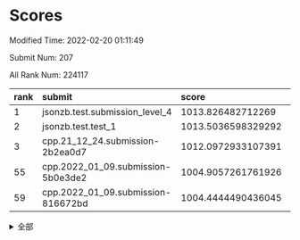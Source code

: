 # Scores

Modified Time: 2022-02-20 01:11:49

Submit Num: 207

All Rank Num: 224117

| rank |               submit               |       score        |       sigma        | pk_num |
| :--- | :--------------------------------- | :----------------- | :----------------- | :----- |
| 1    | jsonzb.test.submission_level_4     | 1013.826482712269  | 0.7932824281675913 | 4323   |
| 2    | jsonzb.test.test_1                 | 1013.5036598329292 | 0.8197899783427153 | 4330   |
| 3    | cpp.21_12_24.submission-2b2ea0d7   | 1012.0972933107391 | 0.787013387312864  | 4326   |
| 55   | cpp.2022_01_09.submission-5b0e3de2 | 1004.9057261761926 | 0.7113621059186    | 4331   |
| 59   | cpp.2022_01_09.submission-816672bd | 1004.4444490436045 | 0.7337132693366536 | 4331   |


<details>
<summary>全部</summary>

| rank |                 submit                 |       score        |       sigma        | pk_num |
| :--- | :------------------------------------- | :----------------- | :----------------- | :----- |
| 1    | jsonzb.test.submission_level_4         | 1013.826482712269  | 0.7932824281675913 | 4323   |
| 2    | jsonzb.test.test_1                     | 1013.5036598329292 | 0.8197899783427153 | 4330   |
| 3    | cpp.21_12_24.submission-2b2ea0d7       | 1012.0972933107391 | 0.787013387312864  | 4326   |
| 4    | gobigger.level_3.submission_level_3_33 | 1011.8950784171761 | 0.8027556878444813 | 4327   |
| 5    | gobigger.level_3.submission_level_3_38 | 1011.1809539898161 | 0.7492622371041904 | 4328   |
| 6    | gobigger.level_3.submission_level_3_6  | 1011.1660487005474 | 0.7602641989621454 | 4329   |
| 7    | gobigger.level_3.submission_level_3_44 | 1011.0282209479346 | 0.7609059955782591 | 4330   |
| 8    | gobigger.level_3.submission_level_3_1  | 1011.0216095387221 | 0.7642119001829126 | 4332   |
| 9    | gobigger.level_3.submission_level_3_8  | 1010.7598838159943 | 0.7600625180846448 | 4333   |
| 10   | gobigger.level_3.submission_level_3_4  | 1010.7549842329807 | 0.7919570401556786 | 4330   |
| 11   | gobigger.level_3.submission_level_3_36 | 1010.7515898813086 | 0.775250859452405  | 4336   |
| 12   | gobigger.level_3.submission_level_3_2  | 1010.7042475173815 | 0.7495721276156464 | 4336   |
| 13   | gobigger.level_3.submission_level_3_47 | 1010.6849699798732 | 0.7680215154137178 | 4332   |
| 14   | gobigger.level_3.submission_level_3_16 | 1010.5470446518742 | 0.7787823548732739 | 4331   |
| 15   | gobigger.level_3.submission_level_3_25 | 1010.5409998415215 | 0.7658677574708777 | 4336   |
| 16   | gobigger.level_3.submission_level_3_22 | 1010.5175045100042 | 0.7598679802514071 | 4329   |
| 17   | gobigger.level_3.submission_level_3_37 | 1010.4887813446625 | 0.7425847811759272 | 4324   |
| 18   | gobigger.level_3.submission_level_3_32 | 1010.4604647066975 | 0.766016538180918  | 4327   |
| 19   | gobigger.level_3.submission_level_3_39 | 1010.3914362910075 | 0.7680162775826117 | 4333   |
| 20   | gobigger.level_3.submission_level_3_24 | 1010.3767870254206 | 0.771404703371742  | 4328   |
| 21   | gobigger.level_3.submission_level_3_48 | 1010.37239965589   | 0.7588952925310656 | 4329   |
| 22   | gobigger.level_3.submission_level_3_10 | 1010.3217538973513 | 0.7427706991200019 | 4333   |
| 23   | gobigger.level_3.submission_level_3_12 | 1010.3205865508148 | 0.7536228819228983 | 4331   |
| 24   | gobigger.level_3.submission_level_3_15 | 1010.2847369828023 | 0.7638161595746564 | 4327   |
| 25   | gobigger.level_3.submission_level_3_5  | 1010.1770032114731 | 0.7619176058598899 | 4335   |
| 26   | gobigger.level_3.submission_level_3_11 | 1010.1471047075676 | 0.7548096501692603 | 4327   |
| 27   | gobigger.level_3.submission_level_3_35 | 1010.0554032786819 | 0.7617472216864664 | 4333   |
| 28   | gobigger.level_3.submission_level_3_21 | 1010.0002638269078 | 0.7585244895679485 | 4334   |
| 29   | gobigger.level_3.submission_level_3_49 | 1009.9237401790592 | 0.7421187618248014 | 4329   |
| 30   | gobigger.level_3.submission_level_3_13 | 1009.8908985235742 | 0.7722840232572659 | 4330   |
| 31   | gobigger.level_3.submission_level_3_42 | 1009.8315659536939 | 0.7475015048692167 | 4329   |
| 32   | gobigger.level_3.submission_level_3_19 | 1009.765737410168  | 0.7802950819715129 | 4326   |
| 33   | gobigger.level_3.submission_level_3_7  | 1009.753871533066  | 0.7473366860774954 | 4332   |
| 34   | gobigger.level_3.submission_level_3_46 | 1009.7229380660735 | 0.7603568320435423 | 4329   |
| 35   | gobigger.level_3.submission_level_3_17 | 1009.6771416754107 | 0.7436474818790603 | 4333   |
| 36   | gobigger.level_3.submission_level_3_45 | 1009.6747421403602 | 0.7465170062906097 | 4334   |
| 37   | gobigger.level_3.submission_level_3_31 | 1009.6291997652228 | 0.757581242538256  | 4333   |
| 38   | gobigger.level_3.submission_level_3_9  | 1009.5763188054783 | 0.7482716967020343 | 4331   |
| 39   | gobigger.level_3.submission_level_3_34 | 1009.5582295363803 | 0.7615392274079531 | 4335   |
| 40   | gobigger.level_3.submission_level_3_40 | 1009.545700639147  | 0.7478124532065334 | 4334   |
| 41   | gobigger.level_3.submission_level_3_27 | 1009.4879873576352 | 0.7556387633846797 | 4335   |
| 42   | gobigger.level_3.submission_level_3_23 | 1009.4413728787614 | 0.759941771036183  | 4328   |
| 43   | gobigger.level_3.submission_level_3_3  | 1009.3249115305847 | 0.746783551777612  | 4330   |
| 44   | gobigger.level_3.submission_level_3_0  | 1009.3149536890369 | 0.7664128938210838 | 4330   |
| 45   | gobigger.level_3.submission_level_3_30 | 1009.2078389670852 | 0.7607486721183623 | 4334   |
| 46   | gobigger.level_3.submission_level_3_18 | 1009.1719689658186 | 0.7672169267909681 | 4329   |
| 47   | gobigger.level_3.submission_level_3_20 | 1009.1329658621307 | 0.7560571162916436 | 4332   |
| 48   | gobigger.level_3.submission_level_3_41 | 1008.9771607461713 | 0.7749542353606677 | 4333   |
| 49   | gobigger.level_3.submission_level_3_28 | 1008.8979823253727 | 0.7691703387564652 | 4329   |
| 50   | gobigger.level_3.submission_level_3_26 | 1008.7307711079177 | 0.7418472907913936 | 4333   |
| 51   | gobigger.level_3.submission_level_3_14 | 1008.658109328661  | 0.7411214347026706 | 4332   |
| 52   | gobigger.level_3.submission_level_3_29 | 1008.1582009378966 | 0.7523112889968421 | 4333   |
| 53   | gobigger.level_3.submission_level_3_43 | 1007.7448475134928 | 0.7476974391762045 | 4327   |
| 54   | gobigger.level_1.submission_level_1_29 | 1005.0349366805591 | 0.7233356529170263 | 4330   |
| 55   | cpp.2022_01_09.submission-5b0e3de2     | 1004.9057261761926 | 0.7113621059186    | 4331   |
| 56   | gobigger.level_1.submission_level_1_34 | 1004.7637577690411 | 0.7175915195031466 | 4328   |
| 57   | gobigger.level_1.submission_level_1_13 | 1004.5190214868312 | 0.7359519004129373 | 4335   |
| 58   | gobigger.level_1.submission_level_1_9  | 1004.4791344984314 | 0.7070545873847536 | 4331   |
| 59   | cpp.2022_01_09.submission-816672bd     | 1004.4444490436045 | 0.7337132693366536 | 4331   |
| 60   | gobigger.level_1.submission_level_1_6  | 1004.3434901863382 | 0.7199196244219225 | 4333   |
| 61   | gobigger.level_1.submission_level_1_36 | 1004.2309745845912 | 0.7112049389216064 | 4328   |
| 62   | gobigger.level_1.submission_level_1_43 | 1004.1375843116125 | 0.7191522958594081 | 4332   |
| 63   | gobigger.level_1.submission_level_1_47 | 1004.0555335224008 | 0.717985069833216  | 4331   |
| 64   | gobigger.level_1.submission_level_1_4  | 1004.0393514137538 | 0.716756363808004  | 4333   |
| 65   | gobigger.level_1.submission_level_1_11 | 1003.983330127312  | 0.7152471738356224 | 4335   |
| 66   | gobigger.level_1.submission_level_1_15 | 1003.94171045316   | 0.7150262651702344 | 4332   |
| 67   | gobigger.level_1.submission_level_1_23 | 1003.9353627451411 | 0.7209189352167974 | 4327   |
| 68   | gobigger.level_1.submission_level_1_8  | 1003.88679487076   | 0.7061910728528534 | 4333   |
| 69   | gobigger.level_1.submission_level_1_40 | 1003.8181222115181 | 0.7119129878444241 | 4331   |
| 70   | gobigger.level_1.submission_level_1_37 | 1003.7321277297839 | 0.7141596551767708 | 4330   |
| 71   | gobigger.level_1.submission_level_1_24 | 1003.6702078809898 | 0.7167146368977054 | 4332   |
| 72   | gobigger.level_1.submission_level_1_33 | 1003.6607737415031 | 0.7157195069444869 | 4331   |
| 73   | gobigger.level_1.submission_level_1_32 | 1003.6503952922936 | 0.7154974431721652 | 4331   |
| 74   | gobigger.level_1.submission_level_1_2  | 1003.5838487336447 | 0.7142881622356653 | 4331   |
| 75   | gobigger.level_1.submission_level_1_17 | 1003.5559698235551 | 0.7192556016283469 | 4330   |
| 76   | gobigger.level_1.submission_level_1_44 | 1003.5367495121908 | 0.7079566247678035 | 4330   |
| 77   | gobigger.level_1.submission_level_1_7  | 1003.5332275060113 | 0.7117453524679233 | 4336   |
| 78   | gobigger.level_1.submission_level_1_21 | 1003.5318417137045 | 0.7224406598634947 | 4330   |
| 79   | gobigger.level_1.submission_level_1_42 | 1003.3454662430972 | 0.7214237770450193 | 4333   |
| 80   | gobigger.level_1.submission_level_1_14 | 1003.334047196857  | 0.7123097856867419 | 4325   |
| 81   | gobigger.level_1.submission_level_1_22 | 1003.2017614543971 | 0.7084416198873962 | 4327   |
| 82   | gobigger.level_1.submission_level_1_38 | 1003.1014802921798 | 0.7038075587696039 | 4329   |
| 83   | gobigger.level_1.submission_level_1_10 | 1003.0697725515441 | 0.7069728728224595 | 4332   |
| 84   | gobigger.level_1.submission_level_1_28 | 1003.0592249802129 | 0.7077851467731465 | 4332   |
| 85   | gobigger.level_1.submission_level_1_0  | 1003.038325734028  | 0.7192953501237735 | 4333   |
| 86   | gobigger.level_1.submission_level_1_27 | 1002.9860688171378 | 0.7208923029769695 | 4326   |
| 87   | gobigger.level_1.submission_level_1_19 | 1002.9690239215122 | 0.7157966259339206 | 4330   |
| 88   | gobigger.level_1.submission_level_1_1  | 1002.9569958651175 | 0.7161202420978202 | 4330   |
| 89   | gobigger.level_1.submission_level_1_12 | 1002.8654117995974 | 0.7220628214900755 | 4330   |
| 90   | gobigger.level_1.submission_level_1_45 | 1002.8314627463128 | 0.7071136518417345 | 4328   |
| 91   | gobigger.level_1.submission_level_1_39 | 1002.8161253261243 | 0.71954063452092   | 4331   |
| 92   | gobigger.level_1.submission_level_1_25 | 1002.7946665268643 | 0.7125286803843309 | 4335   |
| 93   | gobigger.level_1.submission_level_1_16 | 1002.781739823684  | 0.7076847672671056 | 4325   |
| 94   | gobigger.level_1.submission_level_1_41 | 1002.7798936364541 | 0.7092285036324142 | 4326   |
| 95   | gobigger.level_1.submission_level_1_35 | 1002.5200549967824 | 0.7055018461554265 | 4334   |
| 96   | gobigger.level_1.submission_level_1_31 | 1002.4787959545425 | 0.7125118516555868 | 4329   |
| 97   | gobigger.level_1.submission_level_1_26 | 1002.3790216431931 | 0.7096485331195672 | 4330   |
| 98   | gobigger.level_1.submission_level_1_48 | 1002.3204517814935 | 0.7046751769522569 | 4333   |
| 99   | gobigger.level_1.submission_level_1_3  | 1002.259025283972  | 0.7095122336379456 | 4333   |
| 100  | gobigger.level_1.submission_level_1_30 | 1002.2113216886421 | 0.713235482804423  | 4332   |
| 101  | gobigger.level_1.submission_level_1_20 | 1002.046442908686  | 0.7129332764771917 | 4333   |
| 102  | gobigger.level_1.submission_level_1_46 | 1002.0194091165583 | 0.7214342602861233 | 4331   |
| 103  | gobigger.level_1.submission_level_1_18 | 1002.0178729774984 | 0.7149385576717535 | 4329   |
| 104  | gobigger.level_1.submission_level_1_5  | 1001.6665171667084 | 0.7210213591879266 | 4334   |
| 105  | gobigger.level_1.submission_level_1_49 | 1001.4136486091472 | 0.704210248797203  | 4333   |
| 106  | gobigger.random.submission_random_21   | 998.0736523667349  | 0.7125810612545632 | 4334   |
| 107  | gobigger.random.submission_random_42   | 997.4858962966769  | 0.7111213509562071 | 4331   |
| 108  | gobigger.random.submission_random_28   | 997.4520069012426  | 0.7043304551877138 | 4331   |
| 109  | gobigger.random.submission_random_23   | 997.1057085063992  | 0.7037675313827151 | 4333   |
| 110  | gobigger.random.submission_random_32   | 997.1002445456659  | 0.7027194213536061 | 4329   |
| 111  | gobigger.random.submission_random_10   | 996.6716377101043  | 0.7101243231130753 | 4337   |
| 112  | gobigger.random.submission_random_3    | 996.6107358060581  | 0.6942692653268536 | 4327   |
| 113  | gobigger.random.submission_random_43   | 996.5205711553992  | 0.706871916116298  | 4333   |
| 114  | gobigger.random.submission_random_17   | 996.5172012105983  | 0.7016846288343573 | 4330   |
| 115  | gobigger.random.submission_random_37   | 996.4841347301983  | 0.7192226447913204 | 4324   |
| 116  | gobigger.random.submission_random_29   | 996.4802876976322  | 0.7131984012811673 | 4333   |
| 117  | gobigger.random.submission_random_24   | 996.4765681442827  | 0.7153929429420142 | 4332   |
| 118  | gobigger.random.submission_random_14   | 996.3412675567308  | 0.7049160154097842 | 4335   |
| 119  | gobigger.random.submission_random_33   | 996.2676106601477  | 0.7197436243889456 | 4333   |
| 120  | gobigger.random.submission_random_13   | 996.1830313092447  | 0.7031841555854464 | 4338   |
| 121  | gobigger.random.submission_random_8    | 996.1585762234515  | 0.7181625452235179 | 4334   |
| 122  | gobigger.random.submission_random_27   | 996.1494131575927  | 0.7273973224122445 | 4328   |
| 123  | gobigger.random.submission_random_12   | 996.145044820161   | 0.7273834474386751 | 4333   |
| 124  | gobigger.random.submission_random_47   | 996.1380056582068  | 0.7115119000101745 | 4330   |
| 125  | gobigger.random.submission_random_2    | 996.0818550257329  | 0.7154644059431842 | 4331   |
| 126  | gobigger.random.submission_random_4    | 996.0679616239277  | 0.7171660494993148 | 4331   |
| 127  | gobigger.random.submission_random_36   | 996.0319238078308  | 0.717572709927549  | 4332   |
| 128  | gobigger.random.submission_random_44   | 995.9917183472296  | 0.7075918605331925 | 4334   |
| 129  | gobigger.random.submission_random_35   | 995.954044822652   | 0.7101489911411306 | 4333   |
| 130  | gobigger.random.submission_random_19   | 995.9335359794219  | 0.711221521090331  | 4328   |
| 131  | gobigger.random.submission_random_41   | 995.8351897861052  | 0.7043158437079076 | 4332   |
| 132  | gobigger.random.submission_random_6    | 995.8255470608976  | 0.7068073338326183 | 4328   |
| 133  | gobigger.random.submission_random_48   | 995.8205140729864  | 0.7312794108174884 | 4326   |
| 134  | gobigger.random.submission_random_5    | 995.7638199734669  | 0.7118443111984818 | 4331   |
| 135  | gobigger.random.submission_random_20   | 995.7316729123504  | 0.7063958023142718 | 4332   |
| 136  | gobigger.random.submission_random_45   | 995.7173156126056  | 0.7212385368863494 | 4329   |
| 137  | gobigger.random.submission_random_25   | 995.6665366639635  | 0.7268698559097483 | 4335   |
| 138  | gobigger.random.submission_random_31   | 995.6467726998538  | 0.7083075011853891 | 4330   |
| 139  | gobigger.random.submission_random_22   | 995.562534307414   | 0.7225379116179989 | 4331   |
| 140  | gobigger.random.submission_random_11   | 995.5169547085267  | 0.7073731202059336 | 4331   |
| 141  | gobigger.random.submission_random_39   | 995.5133464047593  | 0.7115719864918155 | 4326   |
| 142  | gobigger.random.submission_random_38   | 995.4998093100073  | 0.6975151785014868 | 4328   |
| 143  | gobigger.random.submission_random_1    | 995.4970667117487  | 0.7177920667720166 | 4330   |
| 144  | gobigger.random.submission_random_30   | 995.4786070065495  | 0.7324945519230494 | 4329   |
| 145  | gobigger.random.submission_random_34   | 995.4750677810175  | 0.6972706704575397 | 4330   |
| 146  | gobigger.random.submission_random_7    | 995.4558477753648  | 0.711128065332018  | 4332   |
| 147  | gobigger.random.submission_random_46   | 995.442559063331   | 0.7118303404160256 | 4326   |
| 148  | gobigger.random.submission_random_49   | 995.3880522128638  | 0.7212334004126403 | 4334   |
| 149  | gobigger.random.submission_random_15   | 995.3715297943666  | 0.7082071518987785 | 4332   |
| 150  | gobigger.random.submission_random_40   | 995.3307496949705  | 0.7159308834257628 | 4334   |
| 151  | gobigger.random.submission_random_26   | 995.3028162359419  | 0.7235903517285303 | 4331   |
| 152  | gobigger.random.submission_random_18   | 995.0639471122938  | 0.7170572039660635 | 4332   |
| 153  | gobigger.random.submission_random_16   | 994.8910171539851  | 0.719383227817772  | 4332   |
| 154  | gobigger.random.submission_random_0    | 994.4716445944874  | 0.7235149646934533 | 4328   |
| 155  | gobigger.random.submission_random_9    | 994.3642327050364  | 0.724899506970182  | 4326   |
| 156  | gobigger.level_2.submission_level_2_37 | 994.206225465769   | 0.7332099152916199 | 4329   |
| 157  | gobigger.level_2.submission_level_2_28 | 994.0194361908268  | 0.7223497017146885 | 4330   |
| 158  | gobigger.level_2.submission_level_2_17 | 993.8942603484255  | 0.7330661705792669 | 4332   |
| 159  | gobigger.level_2.submission_level_2_38 | 993.3382308324818  | 0.7413840899995503 | 4332   |
| 160  | gobigger.level_2.submission_level_2_10 | 993.2414608664427  | 0.7353179337020791 | 4327   |
| 161  | gobigger.level_2.submission_level_2_13 | 993.1818782884845  | 0.7452225627279927 | 4328   |
| 162  | gobigger.level_2.submission_level_2_24 | 993.0471942225503  | 0.7405698943775205 | 4329   |
| 163  | gobigger.level_2.submission_level_2_47 | 992.9098906139579  | 0.7490541170865941 | 4331   |
| 164  | gobigger.level_2.submission_level_2_8  | 992.856371838495   | 0.7340502750407887 | 4332   |
| 165  | gobigger.level_2.submission_level_2_49 | 992.8219875697256  | 0.7523749567111825 | 4335   |
| 166  | gobigger.level_2.submission_level_2_3  | 992.7541871664295  | 0.7447517720164165 | 4332   |
| 167  | gobigger.level_2.submission_level_2_11 | 992.6969738591843  | 0.7465967619981585 | 4333   |
| 168  | gobigger.level_2.submission_level_2_20 | 992.6917415080062  | 0.7718601954963469 | 4332   |
| 169  | gobigger.level_2.submission_level_2_31 | 992.6273996668563  | 0.7391236783558734 | 4330   |
| 170  | gobigger.level_2.submission_level_2_7  | 992.5528497504633  | 0.7405042323257542 | 4333   |
| 171  | gobigger.level_2.submission_level_2_2  | 992.5204757302743  | 0.737879679774531  | 4325   |
| 172  | gobigger.level_2.submission_level_2_44 | 992.4449166837605  | 0.741533686180991  | 4327   |
| 173  | gobigger.level_2.submission_level_2_15 | 992.3931883349464  | 0.7502770174686164 | 4333   |
| 174  | gobigger.level_2.submission_level_2_26 | 992.344127181296   | 0.7489399608449331 | 4334   |
| 175  | gobigger.level_2.submission_level_2_30 | 992.3262713640632  | 0.7497922960866847 | 4333   |
| 176  | gobigger.level_2.submission_level_2_23 | 992.322758772614   | 0.7358573175942702 | 4331   |
| 177  | gobigger.level_2.submission_level_2_6  | 992.299270453677   | 0.7459596654647133 | 4329   |
| 178  | gobigger.level_2.submission_level_2_40 | 992.2910631042914  | 0.7475708295938256 | 4331   |
| 179  | gobigger.level_2.submission_level_2_34 | 992.2176483633118  | 0.7296989726323627 | 4332   |
| 180  | gobigger.level_2.submission_level_2_4  | 992.1679195544256  | 0.7450664684415742 | 4333   |
| 181  | gobigger.level_2.submission_level_2_22 | 992.0692264087462  | 0.7678695626706025 | 4328   |
| 182  | gobigger.level_2.submission_level_2_19 | 992.0077240892724  | 0.7479354323411858 | 4338   |
| 183  | gobigger.level_2.submission_level_2_12 | 992.0013103569282  | 0.7606140729341083 | 4328   |
| 184  | gobigger.level_2.submission_level_2_43 | 991.9309675308386  | 0.7438127258575715 | 4326   |
| 185  | gobigger.level_2.submission_level_2_33 | 991.8711558190179  | 0.7627561649092861 | 4332   |
| 186  | gobigger.level_2.submission_level_2_36 | 991.8560422173392  | 0.7600914274127765 | 4333   |
| 187  | gobigger.level_2.submission_level_2_18 | 991.8433677843076  | 0.763307546950599  | 4327   |
| 188  | gobigger.level_2.submission_level_2_32 | 991.8085571597231  | 0.7538836609581386 | 4331   |
| 189  | gobigger.level_2.submission_level_2_46 | 991.7767946130778  | 0.7301786446583718 | 4331   |
| 190  | gobigger.level_2.submission_level_2_9  | 991.7342691171644  | 0.74747438551023   | 4326   |
| 191  | gobigger.level_2.submission_level_2_42 | 991.7281315598376  | 0.7555039993980839 | 4330   |
| 192  | gobigger.level_2.submission_level_2_41 | 991.5154892646965  | 0.7422366505566282 | 4328   |
| 193  | gobigger.level_2.submission_level_2_35 | 991.5054692610643  | 0.754869401260733  | 4325   |
| 194  | gobigger.level_2.submission_level_2_27 | 991.490593836215   | 0.7543909562589672 | 4330   |
| 195  | gobigger.level_2.submission_level_2_39 | 991.4224946669696  | 0.7407709565270855 | 4330   |
| 196  | gobigger.level_2.submission_level_2_21 | 991.3607030379756  | 0.7648456425441376 | 4332   |
| 197  | gobigger.level_2.submission_level_2_48 | 991.2404200756271  | 0.7698542209593644 | 4329   |
| 198  | gobigger.level_2.submission_level_2_1  | 991.1995349815952  | 0.7539344311873133 | 4330   |
| 199  | gobigger.level_2.submission_level_2_25 | 991.0422396517578  | 0.7624981458579055 | 4330   |
| 200  | gobigger.level_2.submission_level_2_0  | 990.7125461594716  | 0.7539116015557376 | 4332   |
| 201  | gobigger.level_2.submission_level_2_14 | 990.7116253332835  | 0.7444303379759297 | 4327   |
| 202  | gobigger.level_2.submission_level_2_16 | 990.5686546252703  | 0.7633752686749005 | 4331   |
| 203  | gobigger.level_2.submission_level_2_29 | 990.5662995198762  | 0.754584463316201  | 4333   |
| 204  | gobigger.level_2.submission_level_2_5  | 989.951716770157   | 0.7689392442168109 | 4333   |
| 205  | gobigger.level_2.submission_level_2_45 | 989.5771009964237  | 0.782683711294474  | 4333   |
| 206  | gobigger.none.submission_none_0        | 978.3988669881016  | 1.3133429074175325 | 4326   |
| 207  | gobigger.none.submission_none_1        | 977.8672775375986  | 1.271679418457996  | 4336   |

</details>
